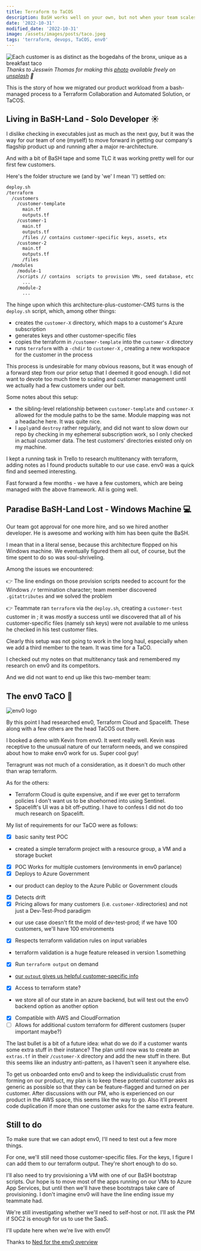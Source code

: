 ```yaml
---
title: Terraform to TaCOS 
description: BaSH works well on your own, but not when your team scales.
date: '2022-10-31'
modified_date: '2022-10-31'
image: /assets/images/posts/taco.jpeg
tags: 'terraform, devops, TaCOS, env0'
---
```


![Each customer is as distinct as the bogedahs of the bronx, unique as a breakfast taco](/assets/images/posts/taco.jpeg)
_Thanks to Jesswin Thomas for making this [photo](https://unsplash.com/photos/z_PfaGzeN9E) available freely on [unsplash](www.unsplash.com) 🎁_


This is the story of how we migrated our product workload from a bash-managed process to a Terraform Collaboration and Automated Solution, or TaCOS.

## Living in BaSH-Land - Solo Developer ☀️ 

I dislike checking in executables just as much as the next guy, but it was the way for our team of one (myself) to move forward in getting our company's flagship product up and running after a major re-architecture.

And with a bit of BaSH tape and some TLC it was working pretty well for our first few customers.

Here's the folder structure we (and by 'we' I mean 'I') settled on:

```bash
deploy.sh
/terraform
  /customers
    /customer-template
      main.tf 
      outputs.tf 
    /customer-1
      main.tf 
      outputs.tf 
      /files // contains customer-specific keys, assets, etx
    /customer-2
      main.tf 
      outputs.tf 
      /files 
  /modules
    /module-1
    /scripts // contains  scripts to provision VMs, seed database, etc
      ...
    /module-2
      ...
```

The hinge upon which this architecture-plus-customer-CMS turns is the `deploy.sh` script, which, among other things:
- creates the `customer-X` directory, which maps to a customer's Azure subscription
- generates keys and other customer-specific files
- copies the terraform in `/customer-template` into the `customer-X` directory
- runs `terraform` with a `-chdir` to `customer-X` , creating a new workspace for the customer in the process

This process is undesirable for many obvious reasons, but it was enough of a forward step from our prior setup that I deemed it good enough. I did not want to devote too much time to scaling and customer management until we actually had a few customers under our belt.

Some notes about this setup:
- the sibling-level relationship between `customer-template` and `customer-X` allowed for the module paths to be the same. Module mapping was not a headache here. It was quite nice.
- I `apply`and `destroy` rather regularly, and did not want to slow down our repo by checking in my ephemeral subscription work, so I only checked in actual customer data. The test customers' directories existed only on my machine.

I kept a running task in Trello to research multitenancy with terraform, adding notes as I found products suitable to our use case. env0 was a quick find and seemed interesting.

Fast forward a few months - we have a few customers, which are being managed with the above framework. All is going well.

## Paradise BaSH-Land Lost - Windows Machine 💻

Our team got approval for one more hire, and so we hired another developer. He is awesome and working with him has been quite the BaSH.

I mean that in a literal sense, because this architecture flopped on his Windows machine. We eventually figured them all out, of course, but the time spent to do so was soul-shriveling.

Among the issues we encountered:

👉 The line endings on those provision scripts needed to account for the Windows `/r` termination character; team member discovered `.gitattributes` and we solved the problem

👉 Teammate ran `terraform` via the `deploy.sh`, creating a `customer-test` customer in ; it was _mostly_ a success until we discovered that all of his customer-specific files (namely ssh keys) were not available to me unless he checked in his test customer files.

Clearly this setup was not going to work in the long haul, especially when we add a third member to the team. It was time for a TaCO.

I checked out my notes on that multitenancy task and remembered my research on env0 and its competitors. 

And we did not want to end up like this two-member team:


## The env0 TaCO 🌮 

![env0 logo](/assets/images/posts/env0.png)

By this point I had researched env0, Terraform Cloud and Spacelift. These along with a few others are the head TaCOS out there.

I booked a demo with Kevin from env0. It went really well. Kevin was receptive to the unusual nature of our terraform needs, and we conspired about how to make env0 work for us. Super cool guy!

Terragrunt was not much of a consideration, as it doesn't do much other than wrap terraform.

As for the others:
- Terraform Cloud is quite expensive, and if we ever get to terraform policies I don't want us to be shoehorned into using Sentinel.
- Spacelift's UI was a bit off-putting. I have to confess I did not do too much research on Spacelift.

My list of requirements for our TaCO were as follows:

- [x] basic sanity test POC
- created a simple terraform project with a resource group, a VM and a storage bucket
- [x] POC Works for multiple customers (environments in env0 parlance)
- [x] Deploys to Azure Government
- our product can deploy to the Azure Public or Government clouds
- [x] Detects drift
- [x] Pricing allows for many customers (i.e. `customer-X`directories) and not just a Dev-Test-Prod paradigm
- our use case doesn't fit the mold of dev-test-prod; if we have 100 customers, we'll have 100 environments
- [x] Respects terraform validation rules on input variables
- terraform validation is a huge feature released in version 1.something
- [x] Run `terraform output` on demand
- [our `output` gives us helpful customer-specific info](/posts/save-time-and-context-with-terraform-output/)
- [x] Access to terraform state?
- we store all of our state in an azure backend, but will test out the env0 backend option as another option
- [x] Compatible with AWS and CloudFormation
- [ ] Allows for additional custom terraform for different customers (super important maybe?)

The last bullet is a bit of a future idea: what do we do if a customer wants some extra stuff in their instance? The plan until now was to create an `extras.tf` in their `/customer-X` directory and add the new stuff in there. But this seems like an industry anti-pattern, as I haven't seen it anywhere else. 

To get us onboarded onto env0 and to keep the individualistic crust from forming on our product, my plan is to keep these potential customer asks as generic as possible so that they can be feature-flagged and turned on per customer. After discussions with our PM, who is experienced on our product in the AWS space, this seems like the way to go. Also it'll prevent code duplication if more than one customer asks for the same extra feature.

## Still to do

To make sure that we can adopt env0, I'll need to test out a few more things.

For one, we'll still need those customer-specific files. For the keys, I figure I can add them to our terraform output. They're short enough to do so.

I'll also need to try provisioning a VM with one of our BaSH bootstrap scripts. Our hope is to move most of the apps running on our VMs to Azure App Services, but until then we'll have these bootstraps take care of provisioning. I don't imagine env0 will have the line ending issue my teammate had.

We're still investigating whether we'll need to self-host or not. I'll ask the PM if SOC2 is enough for us to use the SaaS.

I'll update here when we're live with env0!

Thanks to [Ned for the env0 overview](https://www.youtube.com/watch?v=rhGc27VHASk)